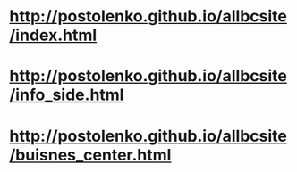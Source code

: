 # http://postolenko.github.io/allbcsite/index.html
# http://postolenko.github.io/allbcsite/info_side.html
# http://postolenko.github.io/allbcsite/buisnes_center.html